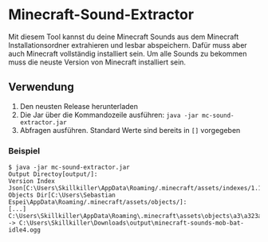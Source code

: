 # Minecraft-Sound-Extractor
Mit diesem Tool kannst du deine Minecraft Sounds aus dem Minecraft Installationsordner extrahieren und lesbar abspeichern.
Dafür muss aber auch Minecraft vollständig installiert sein. Um alle Sounds zu bekommen muss die neuste Version von Minecraft installiert sein.

## Verwendung
1. Den neusten Release herunterladen
2. Die Jar über die Kommandozeile ausführen: `java -jar mc-sound-extractor.jar`
3. Abfragen ausführen. Standard Werte sind bereits in `[]` vorgegeben

### Beispiel
```Shell
$ java -jar mc-sound-extractor.jar
Output Directoy[output/]:
Version Index Json[C:\Users\Skillkiller\AppData\Roaming/.minecraft/assets/indexes/1.15.json]:
Objects Dir[C:\Users\Sebastian Espei\AppData\Roaming/.minecraft/assets/objects/]:
[...]
C:\Users\Skillkiller\AppData\Roaming\.minecraft\assets\objects\a3\a323a968296882e15c743ccdc8cb8057557ae712/ -> C:\Users\Skillkiller\Downloads\output\minecraft-sounds-mob-bat-idle4.ogg
```
